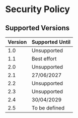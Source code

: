# Security Policy

## Supported Versions

| Version | Supported Until |
| ------- | --------------- |
| 1.0     | Unsupported     |
| 1.1     | Best effort     |
| 2.0     | Unsupported     |
| 2.1     | 27/06/2027      |
| 2.2     | Unsupported     |
| 2.3     | Unsupported     |
| 2.4     | 30/04/2029      |
| 2.5     | To be defined   |
